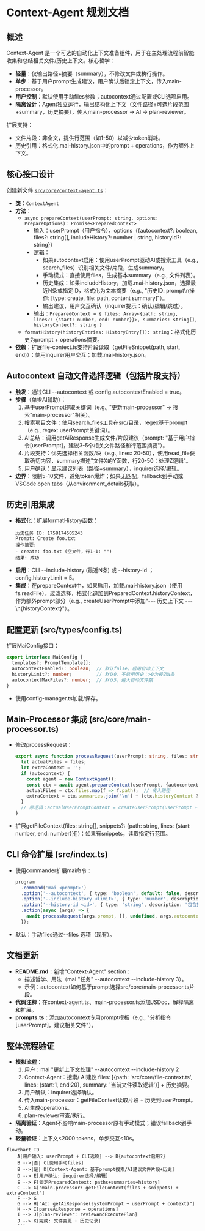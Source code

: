 # Context-Agent 规划文档

## 概述
Context-Agent 是一个可选的自动化上下文准备组件，用于在主处理流程前智能收集和总结相关文件/历史上下文。核心哲学：
- **轻量**：仅输出路径+摘要（summary），不修改文件或执行操作。
- **单步**：基于用户prompt生成建议，用户确认后锁定上下文，传入main-processor。
- **用户控制**：默认使用手动files参数；autocontext通过配置或CLI选项启用。
- **隔离设计**：Agent独立运行，输出结构化上下文（文件路径+可选片段范围+summary，历史摘要），传入main-processor → AI → plan-reviewer。

扩展支持：
- 文件片段：非全文，提供行范围（如1-50）以减少token消耗。
- 历史引用：格式化.mai-history.json中的prompt + operations，作为额外上下文。

## 核心接口设计
创建新文件 [`src/core/context-agent.ts`](src/core/context-agent.ts)：
- **类**：`ContextAgent`
- **方法**：
  - `async prepareContext(userPrompt: string, options: PrepareOptions): Promise<PreparedContext>`
    - 输入：userPrompt（用户指令），options（{autocontext?: boolean, files?: string[], includeHistory?: number | string, historyId?: string}）
    - 逻辑：
      - 如果autocontext启用：使用userPrompt驱动AI或搜索工具（e.g., search_files）识别相关文件/片段，生成summary。
      - 手动模式：直接使用files，生成基本summary（e.g., 文件列表）。
      - 历史集成：如果includeHistory，加载.mai-history.json，选择最近N条或指定ID，格式化为文本摘要（e.g., "历史ID: prompt\n操作: [type: create, file: path, content summary]"）。
      - 输出建议，用户交互确认（inquirer提示：确认/编辑/跳过）。
    - 输出：`PreparedContext = { files: Array<{path: string, lines?: {start: number, end: number}}>, summaries: string[], historyContext?: string }`
  - `formatHistory(historyEntries: HistoryEntry[]): string`：格式化历史为prompt + operations摘要。
- **依赖**：扩展file-context.ts支持片段读取（getFileSnippet(path, start, end)）；使用inquirer用户交互；加载.mai-history.json。

## Autocontext 自动文件选择逻辑（包括片段支持）
- **触发**：通过CLI --autocontext 或 config.autocontextEnabled = true。
- **步骤**（单步AI辅助）：
  1. 基于userPrompt提取关键词（e.g., "更新main-processor" → 搜索"main-processor"相关）。
  2. 搜索项目文件：使用search_files工具在src/目录，regex基于prompt（e.g., regex: userPrompt关键词）。
  3. AI总结：调用getAiResponse生成文件/片段建议（prompt: "基于用户指令[userPrompt]，建议3-5个相关文件路径和行范围摘要"）。
  4. 片段支持：优先选择相关函数/块（e.g., lines: 20-50），使用read_file获取确切内容，summary描述"文件X的Y函数，行20-50：处理Z逻辑"。
  5. 用户确认：显示建议列表（路径+summary），inquirer选择/编辑。
- **边界**：限制5-10文件，避免token爆炸；如果无匹配，fallback到手动或VSCode open tabs（从environment_details获取）。

## 历史引用集成
- **格式化**：扩展formatHistory函数：
  ```
  历史任务 ID: 1758174505243
  Prompt: Create foo.txt
  操作摘要:
  - create: foo.txt (空文件，行1-1: "")
  结果: 成功
  ```
- **启用**：CLI --include-history <N> (最近N条) 或 --history-id <ID>；config.historyLimit = 5。
- **集成**：在prepareContext中，如果启用，加载.mai-history.json（使用fs.readFile），过滤选择，格式化追加到PreparedContext.historyContext，作为额外prompt部分（e.g., createUserPrompt中添加"--- 历史上下文 ---\n{historyContext}"）。

## 配置更新 (src/types/config.ts)
扩展MaiConfig接口：
```typescript
export interface MaiConfig {
  templates?: PromptTemplate[];
  autocontextEnabled?: boolean;  // 默认false，启用自动上下文
  historyLimit?: number;         // 默认0，不启用历史；>0为最近N条
  autocontextMaxFiles?: number;  // 默认5，最大自动文件数
}
```
- 使用config-manager.ts加载/保存。

## Main-Processor 集成 (src/core/main-processor.ts)
- 修改processRequest：
  ```typescript
  export async function processRequest(userPrompt: string, files: string[] = [], systemPrompt?: string, autocontext?: boolean, includeHistory?: any): Promise<void> {
    let actualFiles = files;
    let extraContext = '';
    if (autocontext) {
      const agent = new ContextAgent();
      const ctx = await agent.prepareContext(userPrompt, {autocontext, includeHistory});
      actualFiles = ctx.files.map(f => f.path);  // 传入路径
      extraContext = ctx.summaries.join('\n') + (ctx.historyContext ? '\n' + ctx.historyContext : '');  // 摘要到prompt
    }
    // 原逻辑：actualUserPromptContent = createUserPrompt(userPrompt + extraContext, await getFileContext(actualFiles, ctx.files));  // 扩展getFileContext支持片段
  }
  ```
- 扩展getFileContext(files: string[], snippets?: {path: string, lines: {start: number, end: number}}[])：如果有snippets，读取指定行范围。

## CLI 命令扩展 (src/index.ts)
- 使用commander扩展mai命令：
  ```typescript
  program
    .command('mai <prompt>')
    .option('--autocontext', { type: 'boolean', default: false, description: '启用自动上下文准备' })
    .option('--include-history <limit>', { type: 'number', description: '包含最近N条历史' })
    .option('--history-id <id>', { type: 'string', description: '包含指定历史ID' })
    .action(async (args) => {
      await processRequest(args.prompt, [], undefined, args.autocontext, args.includeHistory || args.historyId);
    });
  ```
- 默认：手动files通过--files <glob>选项（现有）。

## 文档更新
- **README.md**：新增"Context-Agent" section：
  - 描述哲学、用法（mai "任务" --autocontext --include-history 3）。
  - 示例：autocontext如何基于prompt选择src/core/main-processor.ts片段。
- **代码注释**：在context-agent.ts、main-processor.ts添加JSDoc，解释隔离和扩展。
- **prompts.ts**：添加autocontext专用prompt模板（e.g., "分析指令[userPrompt]，建议相关文件"）。

## 整体流程验证
- **模拟流程**：
  1. 用户：mai "更新上下文处理" --autocontext --include-history 2
  2. Context-Agent：搜索/ AI建议 files: [{path: 'src/core/file-context.ts', lines: {start:1, end:20}, summary: '当前文件读取逻辑'}] + 历史摘要。
  3. 用户确认：inquirer选择确认。
  4. 传入main-processor：getFileContext读取片段 + 历史到userPrompt。
  5. AI生成operations。
  6. plan-reviewer审查/执行。
- **隔离验证**：Agent不影响main-processor原有手动模式；错误fallback到手动。
- **轻量验证**：上下文<2000 tokens，单步交互<10s。

```mermaid
flowchart TD
    A[用户输入: userPrompt + CLI选项] --> B{autocontext启用?}
    B -->|否| C[使用手动files]
    B -->|是| D[Context-Agent: 基于prompt搜索/AI建议文件片段+历史]
    D --> E[用户确认: inquirer选择/编辑]
    E --> F[锁定PreparedContext: paths+summaries+history]
    C --> G["main-processor: getFileContext(files + snippets) + extraContext"]
    F --> G
    G --> H["AI: getAiResponse(systemPrompt + userPrompt + context)"]
    H --> I[parseAiResponse → operations]
    I --> J[plan-reviewer: reviewAndExecutePlan]
    J --> K[完成: 文件变更 + 历史记录]
    ```